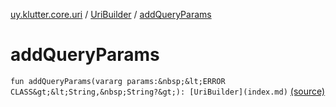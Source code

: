 [uy.klutter.core.uri](../index.md) / [UriBuilder](index.md) / [addQueryParams](.)


# addQueryParams

`fun addQueryParams(vararg params:&nbsp;&lt;ERROR CLASS&gt;&lt;String,&nbsp;String?&gt;): [UriBuilder](index.md)` [(source)](https://github.com/kohesive/klutter/blob/master/core-jdk6/src/main/kotlin/uy/klutter/core/uri/UriBuilder.kt#L248)


